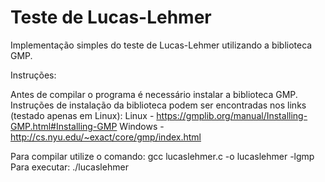 # Teste de Lucas-Lehmer
Implementação simples do teste de Lucas-Lehmer utilizando a biblioteca GMP.

Instruções:

Antes de compilar o programa é necessário instalar a biblioteca GMP. Instruções de instalação da biblioteca podem ser encontradas nos links (testado apenas em Linux): 
Linux - https://gmplib.org/manual/Installing-GMP.html#Installing-GMP
Windows - http://cs.nyu.edu/~exact/core/gmp/index.html

Para compilar utilize o comando: gcc lucaslehmer.c -o lucaslehmer -lgmp
Para executar: ./lucaslehmer
